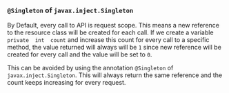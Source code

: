 ### `@Singleton` of `javax.inject.Singleton`

By Default, every call to API is request scope. This means a new reference to the resource class will be created for each call. If we create a variable `private  int  count` and increase this count for every call to a specific method, the value returned will always will be `1` since new reference will be created for every call and the value will be set to `0`.

This can be avoided by using the annotation `@Singleton` of `javax.inject.Singleton`. This will always return the same reference and the count keeps increasing for every request.